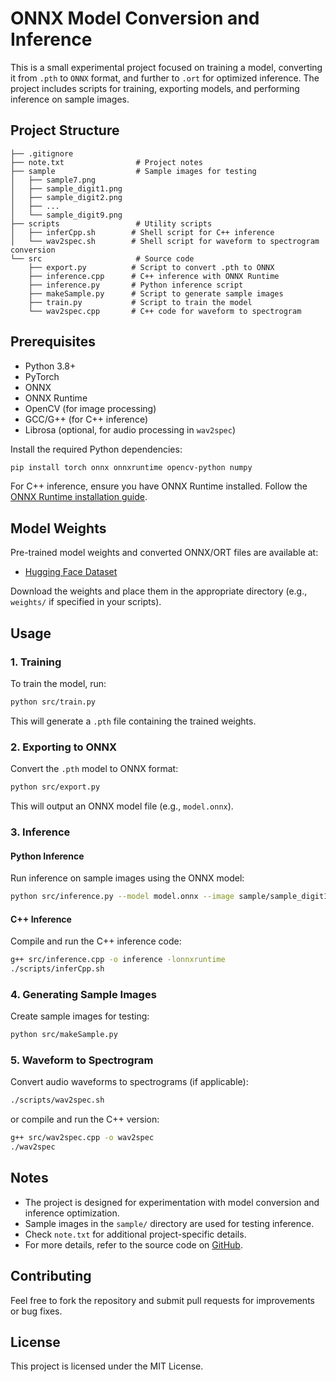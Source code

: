# ONNX Model Conversion and Inference

This is a small experimental project focused on training a model, converting it from `.pth` to `ONNX` format, and further to `.ort` for optimized inference. The project includes scripts for training, exporting models, and performing inference on sample images.

## Project Structure

```
├── .gitignore
├── note.txt                # Project notes
├── sample                  # Sample images for testing
│   ├── sample7.png
│   ├── sample_digit1.png
│   ├── sample_digit2.png
│   ├── ...
│   └── sample_digit9.png
├── scripts                 # Utility scripts
│   ├── inferCpp.sh        # Shell script for C++ inference
│   └── wav2spec.sh        # Shell script for waveform to spectrogram conversion
└── src                     # Source code
    ├── export.py          # Script to convert .pth to ONNX
    ├── inference.cpp      # C++ inference with ONNX Runtime
    ├── inference.py       # Python inference script
    ├── makeSample.py      # Script to generate sample images
    ├── train.py           # Script to train the model
    └── wav2spec.cpp       # C++ code for waveform to spectrogram
```

## Prerequisites

- Python 3.8+
- PyTorch
- ONNX
- ONNX Runtime
- OpenCV (for image processing)
- GCC/G++ (for C++ inference)
- Librosa (optional, for audio processing in `wav2spec`)

Install the required Python dependencies:

```bash
pip install torch onnx onnxruntime opencv-python numpy
```

For C++ inference, ensure you have ONNX Runtime installed. Follow the [ONNX Runtime installation guide](https://onnxruntime.ai/docs/install/).

## Model Weights

Pre-trained model weights and converted ONNX/ORT files are available at:

- [Hugging Face Dataset](https://huggingface.co/datasets/Tony2202/onnx/tree/main)

Download the weights and place them in the appropriate directory (e.g., `weights/` if specified in your scripts).

## Usage

### 1. Training
To train the model, run:

```bash
python src/train.py
```

This will generate a `.pth` file containing the trained weights.

### 2. Exporting to ONNX
Convert the `.pth` model to ONNX format:

```bash
python src/export.py
```

This will output an ONNX model file (e.g., `model.onnx`).

### 3. Inference
#### Python Inference
Run inference on sample images using the ONNX model:

```bash
python src/inference.py --model model.onnx --image sample/sample_digit1.png
```

#### C++ Inference
Compile and run the C++ inference code:

```bash
g++ src/inference.cpp -o inference -lonnxruntime
./scripts/inferCpp.sh
```

### 4. Generating Sample Images
Create sample images for testing:

```bash
python src/makeSample.py
```

### 5. Waveform to Spectrogram
Convert audio waveforms to spectrograms (if applicable):

```bash
./scripts/wav2spec.sh
```

or compile and run the C++ version:

```bash
g++ src/wav2spec.cpp -o wav2spec
./wav2spec
```

## Notes
- The project is designed for experimentation with model conversion and inference optimization.
- Sample images in the `sample/` directory are used for testing inference.
- Check `note.txt` for additional project-specific details.
- For more details, refer to the source code on [GitHub](https://github.com/Thanh-Fourteen/onnx).

## Contributing
Feel free to fork the repository and submit pull requests for improvements or bug fixes.

## License
This project is licensed under the MIT License.
